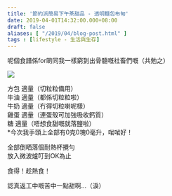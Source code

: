 ```yaml
---
title: '節約派簡易下午茶甜品 - 透明麵包布甸'
date: 2019-04-01T14:32:00.000+08:00
draft: false
aliases: [ "/2019/04/blog-post.html" ]
tags : [lifestyle - 生活與生存]
---
```


呢個食譜係for啲同我一樣窮到出骨髓嘅社畜們嘅（共勉之）  

![](/images/invisiblebreadpudding.jpg)

方包 適量（切粒粒備用）  
牛油 適量（都係切粒粒啦）  
牛奶 適量（冇得切粒喇呢樣）  
雞蛋 適量（連蛋殼可加強吸收鈣質）  
糖 適量（唔想食甜嘅就落鹽啦）  
\*今次我手頭上全部有0克0塊0毫升，啱啱好！  
  
全部倒晒落個耐熱杯攪勻  
放入微波爐叮到OK為止  
  
食得！趁熱食！  
  
  
認真返工中嘅苦中一點甜啊…（淚）
